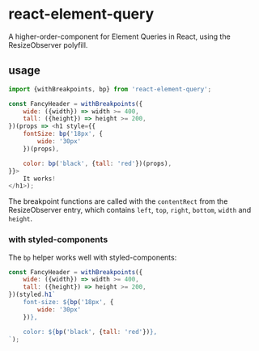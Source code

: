 react-element-query
===

A higher-order-component for Element Queries in React, using the ResizeObserver polyfill.

usage
---

```js
import {withBreakpoints, bp} from 'react-element-query';

const FancyHeader = withBreakpoints({
	wide: ({width}) => width >= 400,
	tall: ({height}) => height >= 200,
})(props => <h1 style={{
	fontSize: bp('18px', {
		wide: '30px'
	})(props),

	color: bp('black', {tall: 'red'})(props),
}}>
	It works!
</h1>);
```

The breakpoint functions are called with the `contentRect` from the ResizeObserver entry, which contains `left`, `top`, `right`, `bottom`, `width` and `height`.

### with styled-components

The `bp` helper works well with styled-components:

```js
const FancyHeader = withBreakpoints({
	wide: ({width}) => width >= 400,
	tall: ({height}) => height >= 200,
})(styled.h1`
	font-size: ${bp('18px', {
		wide: '30px'
	})},

	color: ${bp('black', {tall: 'red'})},
`);
```
